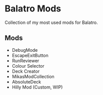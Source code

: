 # Balatro Mods

Collection of my most used mods for Balatro.

## Mods

- DebugMode
- EscapeExitButton
- RunReviewer
- Colour Selector
- Deck Creator
- MikasModCollection
- AbsoluteDeck
- Hilly Mod (Custom, WIP)
